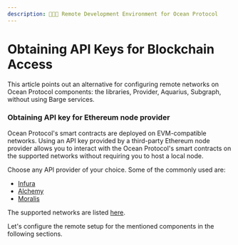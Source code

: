 ```yaml
---
description: 🧑🏽‍💻 Remote Development Environment for Ocean Protocol
---
```


# Obtaining API Keys for Blockchain Access

This article points out an alternative for configuring remote networks on Ocean Protocol components: the libraries, Provider, Aquarius, Subgraph, without using Barge services.

### Obtaining API key for Ethereum node provider

Ocean Protocol's smart contracts are deployed on EVM-compatible networks. Using an API key provided by a third-party Ethereum node provider allows you to interact with the Ocean Protocol's smart contracts on the supported networks without requiring you to host a local node.

Choose any API provider of your choice. Some of the commonly used are:

* [Infura](https://infura.io/)
* [Alchemy](https://www.alchemy.com/)
* [Moralis](https://moralis.io/)

The supported networks are listed [here](../discover/networks/README.md).

Let's configure the remote setup for the mentioned components in the following sections.
